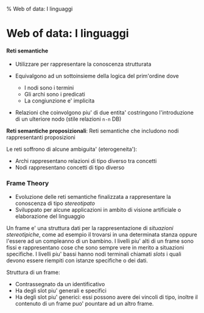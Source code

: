 % Web of data: I linguaggi 
# Web of data: I linguaggi

#### Reti semantiche 
* Utilizzare per rappresentare la conoscenza strutturata
* Equivalgono ad un sottoinsieme della logica del prim'ordine dove

    - I nodi sono i termini 
    - Gli archi sono i predicati
    - La congiunzione e' implicita

* Relazioni che coinvolgono piu' di due entita' costringono l'introduzione 
di un ulteriore nodo (stile relazioni `n-n` DB)

**Reti semantiche proposizionali**: Reti semantiche che includono nodi rappresentanti proposizioni

Le reti soffrono di alcune ambiguita' (eterogeneita'): 
* Archi rappresentano relazioni di tipo diverso tra concetti
* Nodi rappresentano concetti di tipo diverso
 
### Frame Theory 
* Evoluzione delle reti semantiche finalizzata a rappresentare la conoscenza di tipo *stereotipato*
* Sviluppato per alcune applicazioni in ambito di visione artificiale o elaborazione del linguaggio

Un frame e' una struttura dati per la rappresentazione di *situazioni stereotipiche*, come ad esempio
il trovarsi in una determinata stanza oppure l'essere ad un compleanno di un bambino. 
I livelli piu' alti di un frame sono fissi e rappresentano cose che sono sempre vere in merito a 
situazioni specifiche. I livelli piu' bassi hanno nodi terminali chiamati *slots* i quali devono 
essere riempiti con istanze specifiche o dei dati. 

Struttura di un frame: 

* Contrassegnato da un identificativo
* Ha degli slot piu' generali e specifici
* Ha degli slot piu' generici: essi possono avere dei vincoli di tipo, inoltre il contenuto di un frame 
puo' pountare ad un altro frame. 



